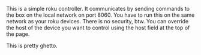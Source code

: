 This is a simple roku controller. It communicates by sending commands
to the box on the local network on port 8060. You have to run this on
the same network as your roku devices. There is no security, btw. You
can override the host of the device you want to control using the host
field at the top of the page.

This is pretty ghetto.
